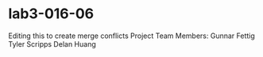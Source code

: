 # lab3-016-06
Editing this to create merge conflicts
Project Team Members: Gunnar Fettig
Tyler Scripps
Delan Huang
